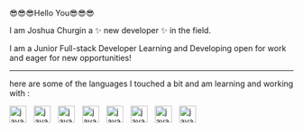 :sunglasses::sunglasses::sunglasses:Hello You:sunglasses::sunglasses::sunglasses:

I am Joshua Churgin a :sparkles: new developer :sparkles: in the field.

I am a Junior Full-stack Developer Learning and Developing open for work and eager for new opportunities!

---

here are some of the languages I touched a bit and am learning and working with :

<img align="left" alt="java" width="30px" style="padding-right:10px" src="https://cdn.jsdelivr.net/gh/devicons/devicon/icons/html5/html5-original-wordmark.svg" />
<img align="left" alt="java" width="30px" style="padding-right:10px" src="https://cdn.jsdelivr.net/gh/devicons/devicon/icons/css3/css3-original-wordmark.svg" />
<img align="left" alt="java" width="30px" style="padding-right:10px" src="https://cdn.jsdelivr.net/gh/devicons/devicon/icons/javascript/javascript-original.svg" />
<img align="left" alt="java" width="30px" style="padding-right:10px" src="https://cdn.jsdelivr.net/gh/devicons/devicon/icons/react/react-original-wordmark.svg" />
<img align="left" alt="java" width="30px" style="padding-right:10px" src="https://cdn.jsdelivr.net/gh/devicons/devicon/icons/mysql/mysql-original-wordmark.svg" />
<img align="left" alt="java" width="30px" style="padding-right:10px" src="https://cdn.jsdelivr.net/gh/devicons/devicon/icons/express/express-original-wordmark.svg" />
<img align="left" alt="java" width="30px" style="padding-right:10px" src="https://cdn.jsdelivr.net/gh/devicons/devicon/icons/bootstrap/bootstrap-original-wordmark.svg" />
<img align="left" alt="java" width="30px" style="padding-right:10px" src="https://cdn.jsdelivr.net/gh/devicons/devicon/icons/mongodb/mongodb-original-wordmark.svg" />
                    

<!--
**JChurgin/JChurgin** is a ✨ _special_ ✨ repository because its `README.md` (this file) appears on your GitHub profile.

Here are some ideas to get you started:

- 🔭 I’m currently working on ...
- 🌱 I’m currently learning ...
- 👯 I’m looking to collaborate on ...
- 🤔 I’m looking for help with ...
- 💬 Ask me about ...
- 📫 How to reach me: ...
- 😄 Pronouns: ...
- ⚡ Fun fact: ...
-->
